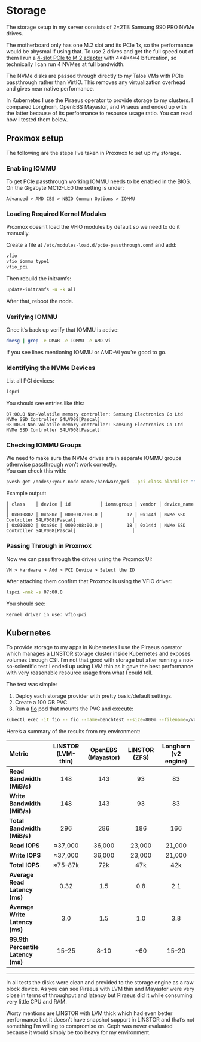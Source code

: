 # Storage

The storage setup in my server consists of 2×2TB Samsung 990 PRO NVMe drives.

The motherboard only has one M.2 slot and its PCIe 1x, so the performance would be abysmal if using that. To use 2 drives and get the full speed out of them I run a [4-slot PCIe to M.2 adapter](https://www.glotrends-store.com/products/pa41-quad-m2-nvme-to-pcie-4x16-adapter-raid) with 4×4×4×4 bifurcation, so technically I can run 4 NVMes at full bandwidth.

The NVMe disks are passed through directly to my Talos VMs with PCIe passthrough rather than VirtIO. This removes any virtualization overhead and gives near native performance.

In Kubernetes I use the Piraeus operator to provide storage to my clusters. I compared Longhorn, OpenEBS Mayastor, and Piraeus and ended up with the latter because of its performance to resource usage ratio. You can read how I tested them below.


## Proxmox setup

The following are the steps I’ve taken in Proxmox to set up my storage.

### Enabling IOMMU

To get PCIe passthrough working IOMMU needs to be enabled in the BIOS.  
On the Gigabyte MC12-LE0 the setting is under:

```
Advanced > AMD CBS > NBIO Common Options > IOMMU
```


### Loading Required Kernel Modules

Proxmox doesn’t load the VFIO modules by default so we need to do it manually.

Create a file at `/etc/modules-load.d/pcie-passthrough.conf` and add:

```bash
vfio
vfio_iommu_type1
vfio_pci
```

Then rebuild the initramfs:

```bash
update-initramfs -u -k all
```

After that, reboot the node.


### Verifying IOMMU

Once it’s back up verify that IOMMU is active:

```bash
dmesg | grep -e DMAR -e IOMMU -e AMD-Vi
```

If you see lines mentioning IOMMU or AMD-Vi you’re good to go.


### Identifying the NVMe Devices

List all PCI devices:

```bash
lspci
```

You should see entries like this:

```
07:00.0 Non-Volatile memory controller: Samsung Electronics Co Ltd NVMe SSD Controller S4LV008[Pascal]
08:00.0 Non-Volatile memory controller: Samsung Electronics Co Ltd NVMe SSD Controller S4LV008[Pascal]
```


### Checking IOMMU Groups

We need to make sure the NVMe drives are in separate IOMMU groups otherwise passthrough won’t work correctly.  
You can check this with:

```bash
pvesh get /nodes/<your-node-name>/hardware/pci --pci-class-blacklist ""
```

Example output:

```
│ class    │ device │ id           │ iommugroup │ vendor │ device_name                                             │
│ 0x010802 │ 0xa80c │ 0000:07:00.0 │         17 │ 0x144d │ NVMe SSD Controller S4LV008[Pascal]                     │
│ 0x010802 │ 0xa80c │ 0000:08:00.0 │         18 │ 0x144d │ NVMe SSD Controller S4LV008[Pascal]                     │
```


### Passing Through in Proxmox

Now we can pass through the drives using the Proxmox UI:

```
VM > Hardware > Add > PCI Device > Select the ID
```

After attaching them confirm that Proxmox is using the VFIO driver:

```bash
lspci -nnk -s 07:00.0
```

You should see:

```
Kernel driver in use: vfio-pci
```


## Kubernetes

To provide storage to my apps in Kubernetes I use the Piraeus operator which manages a LINSTOR storage cluster inside Kubernetes and exposes volumes through CSI.
I’m not that good with storage but after running a not-so-scientific test I ended up using LVM thin as it gave the best performance with very reasonable resource usage from what I could tell.

The test was simple:
1. Deploy each storage provider with pretty basic/default settings.
2. Create a 100 GB PVC.
3. Run a [fio](https://github.com/axboe/fio) pod that mounts the PVC and execute:

```bash
kubectl exec -it fio -- fio --name=benchtest --size=800m --filename=/volume/test --direct=1 --rw=randrw --ioengine=libaio --bs=4k --iodepth=16 --numjobs=8 --time_based --runtime=300
```

Here’s a summary of the results from my environment:

| **Metric** | **LINSTOR (LVM-thin)** | **OpenEBS (Mayastor)** | **LINSTOR (ZFS)** | **Longhorn (v2 engine)** |
|:--|:--:|:--:|:--:|:--:|
| **Read Bandwidth (MiB/s)** | 148 | 143 | 93 | 83 |
| **Write Bandwidth (MiB/s)** | 148 | 143 | 93 | 83 |
| **Total Bandwidth (MiB/s)** | 296 | 286 | 186 | 166 |
| **Read IOPS** | ≈37,000 | 36,000 | 23,000 | 21,000 |
| **Write IOPS** | ≈37,000 | 36,000 | 23,000 | 21,000 |
| **Total IOPS** | ≈75–87k | 72k | 47k | 42k |
| **Average Read Latency (ms)** | 0.32 | 1.5 | 0.8 | 2.1 |
| **Average Write Latency (ms)** | 3.0 | 1.5 | 1.0 | 3.8 |
| **99.9th Percentile Latency (ms)** | 15–25 | 8–10 | ~60 | 15–20 |

---

In all tests the disks were clean and provided to the storage engine as a raw block device. As you can see Piraeus with LVM thin and Mayastor were very close in terms of throughput and latency but Piraeus did it while consuming very little CPU and RAM.

Worty mentions are LINSTOR with LVM thick which had even better performance but it doesn’t have snapshot support in LINSTOR and that’s not something I’m willing to compromise on. Ceph was never evaluated because it would simply be too heavy for my environment.
